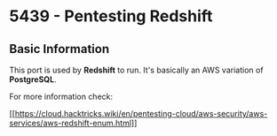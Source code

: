 # 5439 - Pentesting Redshift


## Basic Information

This port is used by **Redshift** to run. It's basically an AWS variation of **PostgreSQL**.

For more information check:

[[https://cloud.hacktricks.wiki/en/pentesting-cloud/aws-security/aws-services/aws-redshift-enum.html]]


